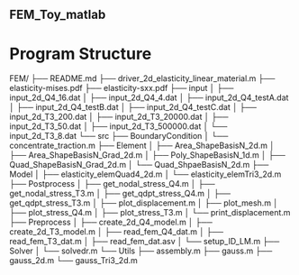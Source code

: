 FEM_Toy_matlab
--------------

# Program Structure

FEM/
├── README.md
├── driver_2d_elasticity_linear_material.m
├── elasticity-mises.pdf
├── elasticity-sxx.pdf
├── input
│   ├── input_2d_Q4_16.dat
│   ├── input_2d_Q4_4.dat
│   ├── input_2d_Q4_testA.dat
│   ├── input_2d_Q4_testB.dat
│   ├── input_2d_Q4_testC.dat
│   ├── input_2d_T3_200.dat
│   ├── input_2d_T3_20000.dat
│   ├── input_2d_T3_50.dat
│   ├── input_2d_T3_500000.dat
│   └── input_2d_T3_8.dat
└── src
    ├── BoundaryCondition
    │   └── concentrate_traction.m
    ├── Element
    │   ├── Area_ShapeBasisN_2d.m
    │   ├── Area_ShapeBasisN_Grad_2d.m
    │   ├── Poly_ShapeBasisN_1d.m
    │   ├── Quad_ShapeBasisN_Grad_2d.m
    │   └── Quad_ShpaeBasisN_2d.m
    ├── Model
    │   ├── elasticity_elemQuad4_2d.m
    │   └── elasticity_elemTri3_2d.m
    ├── Postprocess
    │   ├── get_nodal_stress_Q4.m
    │   ├── get_nodal_stress_T3.m
    │   ├── get_qdpt_stress_Q4.m
    │   ├── get_qdpt_stress_T3.m
    │   ├── plot_displacement.m
    │   ├── plot_mesh.m
    │   ├── plot_stress_Q4.m
    │   ├── plot_stress_T3.m
    │   └── print_displacement.m
    ├── Preprocess
    │   ├── create_2d_Q4_model.m
    │   ├── create_2d_T3_model.m
    │   ├── read_fem_Q4_dat.m
    │   ├── read_fem_T3_dat.m
    │   ├── read_fem_dat.asv
    │   └── setup_ID_LM.m
    ├── Solver
    │   └── solvedr.m
    └── Utils
        ├── assembly.m
        ├── gauss.m
        ├── gauss_2d.m
        └── gauss_Tri3_2d.m


